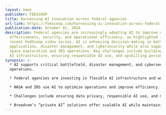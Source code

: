 ```yaml
---
layout: news
publisher: FEDSCOOP
title: Harnessing AI innovation across federal agencies
url-link: https://fedscoop.com/harnessing-ai-innovation-across-federal-agencies/
publication-date: October 01, 2024
description: Federal agencies are increasingly adopting AI to improve mission
  effectiveness, security, and operational efficiency, as highlighted in a
  recent FedScoop video series. AI is enhancing decision-making in battlefield
  applications, disaster management, and cybersecurity while also supporting
  space exploration and IRS operations. Key challenges include building flexible
  AI infrastructure, ensuring responsible AI use, and upskilling personnel.
synopsis: >-
  * AI supports critical battlefield, disaster management, and cybersecurity
  operations.

  * Federal agencies are investing in flexible AI infrastructure and workforce upskilling.

  * NASA and IRS use AI to optimize operations and improve efficiency.

  * Challenges include ensuring data privacy, responsible AI use, and managing costs.

  * Broadcom’s “private AI” solutions offer scalable AI while maintaining security and compliance.
---
```

